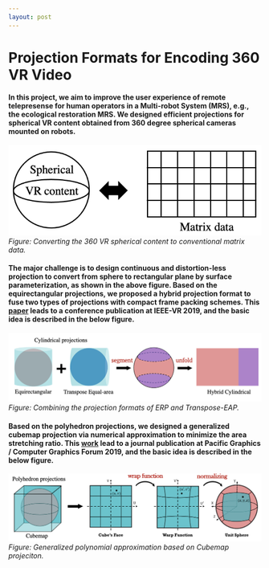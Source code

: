 ```yaml
---
layout: post
---
```


# Projection Formats for Encoding 360 VR Video

#### In this project, we aim to improve the user experience of remote telepresense for human operators in a Multi-robot System (MRS), e.g., the ecological restoration MRS. We designed efficient projections for spherical VR content obtained from 360 degree spherical cameras mounted on robots. 

![demo](./../assets/img/360vr/demo.png)
*Figure: Converting the 360 VR spherical content to conventional matrix data.*

#### The major challenge is to design continuous and distortion-less projection to convert from sphere to rectangular plane by surface parameterization, as shown in the above figure. Based on the equirectangular projections, we proposed a hybrid projection format to fuse two types of projections with compact frame packing schemes. This [paper](https://ieeexplore.ieee.org/abstract/document/8798261/) leads to a conference publication at IEEE-VR 2019, and the basic idea is described in the below figure.

![demo](./../assets/img/360vr/cylindrical.png)
*Figure: Combining the projection formats of ERP and Transpose-EAP.*

#### Based on the polyhedron projections, we designed a generalized cubemap projection via numerical approximation to minimize the area stretching ratio. This [work](https://onlinelibrary.wiley.com/doi/abs/10.1111/cgf.13843) lead to a journal publication at Pacific Graphics / Computer Graphics Forum 2019, and the basic idea is described in the below figure.

![demo](./../assets/img/360vr/cubemap.png)
*Figure: Generalized polynomial approximation based on Cubemap projeciton.*